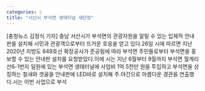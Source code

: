 ```yaml
---
categories: c
title: "서산시 부석면 생태터널 새단장"
---
```

[충청뉴스 김정식 기자] 충남 서산시가 부석면의 관광자원을 알릴 수 있는 입체적 안내판을 설치해 시민과 관광객으로부터 뜨거운 호응을 얻고 있다.26일 시에 따르면 지난 2020년 지방도 649호선 확장공사가 준공됨에 따라 부석면 주민들로부터 부석면을 홍보할 수 있는 안내판 설치를 요청받았다.이에 시는 지난 6월부터 9월까지 부석면 월계리 산6-1번지 일원에 있는 부석면 생태터널에 사업비 1억 5천만 원을 투입하고 부석면을 상징하는 철새와 갯골을 안내판에 LED바로 설치해 주․야간으로 아름다운 경관을 연출했다.시는 이번 사업으로 부석